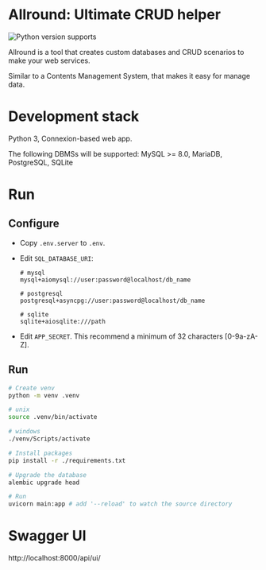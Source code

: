 # Allround: Ultimate CRUD helper

![Python version supports](https://img.shields.io/badge/python-3.9_|_3.10_|_3.11_|_3.12_|_3.13-007ec6)

Allround is a tool that creates custom databases and CRUD scenarios to make your web services.

Similar to a Contents Management System, that makes it easy for manage data.

# Development stack

Python 3, Connexion-based web app.

The following DBMSs will be supported: MySQL >= 8.0, MariaDB, PostgreSQL, SQLite

# Run

## Configure

- Copy `.env.server` to `.env`.
- Edit `SQL_DATABASE_URI`:

  ```
  # mysql
  mysql+aiomysql://user:password@localhost/db_name

  # postgresql
  postgresql+asyncpg://user:password@localhost/db_name

  # sqlite
  sqlite+aiosqlite:///path
  ```

- Edit `APP_SECRET`. This recommend a minimum of 32 characters [0-9a-zA-Z].

## Run

```bash
# Create venv
python -m venv .venv

# unix
source .venv/bin/activate

# windows
./venv/Scripts/activate

# Install packages
pip install -r ./requirements.txt

# Upgrade the database
alembic upgrade head

# Run
uvicorn main:app # add '--reload' to watch the source directory
```

# Swagger UI

http://localhost:8000/api/ui/
